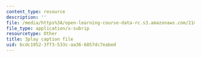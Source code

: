 ```yaml
---
content_type: resource
description: ''
file: /media/https%3A/open-learning-course-data-rc.s3.amazonaws.com/21m-235-monteverdi-to-mozart-1600-1800-fall-2013/6cdc19523ff3533caa366857dc7eabed_itLh_yWsOX0.vtt
file_type: application/x-subrip
resourcetype: Other
title: 3play caption file
uid: 6cdc1952-3ff3-533c-aa36-6857dc7eabed
---
```

